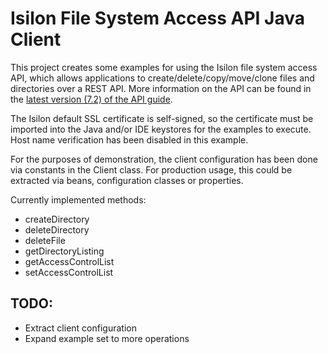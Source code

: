 Isilon File System Access API Java Client
=========================================

This project creates some examples for using the Isilon file
system access API, which allows applications to
create/delete/copy/move/clone files and directories over a REST
API.  More information on the API can be found in the [latest
version (7.2) of the API guide](https://community.emc.com/docs/DOC-40119).

The Isilon default SSL certificate is self-signed, so the certificate
must be imported into the Java and/or IDE keystores for the examples to
execute.  Host name verification has been disabled in this example.

For the purposes of demonstration, the client configuration has been done
via constants in the Client class.  For production usage, this could be
extracted via beans, configuration classes or properties.

Currently implemented methods:

* createDirectory
* deleteDirectory
* deleteFile
* getDirectoryListing
* getAccessControlList
* setAccessControlList

TODO:
-----
* Extract client configuration
* Expand example set to more operations